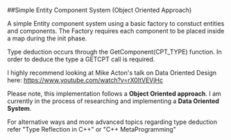 ##Simple Entity Component System (Object Oriented Approach)

A simple Entity component system using a basic factory to constuct entities and components. The Factory requires each component to be 
placed inside a map during the init phase.

Type deduction occurs through the GetComponent(CPT_TYPE) function. In order to deduce the type a GETCPT call is required. 

I highly recommend looking at Mike Acton's talk on Data Oriented Design here: https://www.youtube.com/watch?v=rX0ItVEVjHc 

Please note, this implementation follows a **Object Oriented approach**. I am currently in the process of researching and implementing a **Data Oriented System**.

For alternative ways and more advanced topics regarding type deduction refer "Type Reflection in C++" or "C++ MetaProgramming"

